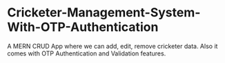 # Cricketer-Management-System-With-OTP-Authentication
A MERN CRUD App where we can add, edit, remove cricketer data. Also it comes with OTP Authentication and Validation features.
